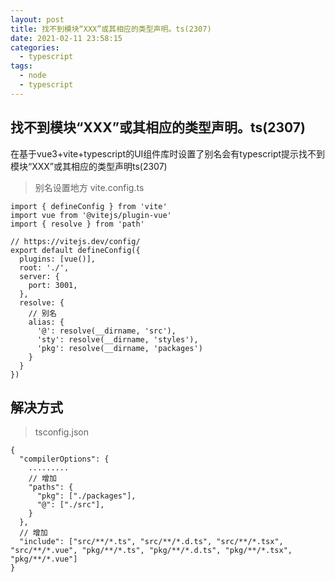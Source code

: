```yaml
---
layout: post
title: 找不到模块“XXX”或其相应的类型声明。ts(2307)
date: 2021-02-11 23:58:15
categories: 
  - typescript
tags:
  - node
  - typescript
---
```


## 找不到模块“XXX”或其相应的类型声明。ts(2307)

在基于vue3+vite+typescript的UI组件库时设置了别名会有typescript提示找不到模块“XXX”或其相应的类型声明ts(2307)

> 别名设置地方 vite.config.ts
```
import { defineConfig } from 'vite'
import vue from '@vitejs/plugin-vue'
import { resolve } from 'path'

// https://vitejs.dev/config/
export default defineConfig({
  plugins: [vue()],
  root: './',
  server: {
    port: 3001,
  },
  resolve: {
    // 别名
    alias: {
      '@': resolve(__dirname, 'src'),
      'sty': resolve(__dirname, 'styles'),
      'pkg': resolve(__dirname, 'packages')
    }
  }
})

```

## 解决方式
> tsconfig.json
```
{
  "compilerOptions": {
    .........
    // 增加
    "paths": {
      "pkg": ["./packages"], 
      "@": ["./src"], 
    }
  },
  // 增加
  "include": ["src/**/*.ts", "src/**/*.d.ts", "src/**/*.tsx", "src/**/*.vue", "pkg/**/*.ts", "pkg/**/*.d.ts", "pkg/**/*.tsx", "pkg/**/*.vue"]
}

````


